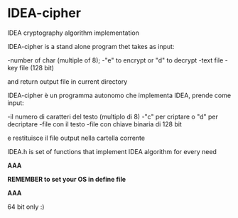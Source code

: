 IDEA-cipher
===========

IDEA cryptography algorithm implementation


IDEA-cipher is a stand alone program thet takes as input:

  -number of char (multiple of 8);
  -"e" to encrypt or "d" to decrypt
  -text file
  -key file (128 bit)

and return output file in current directory



IDEA-cipher è un programma autonomo che implementa IDEA, prende come input:

  -il numero di caratteri del testo (multiplo di 8)
  -"c" per criptare o "d" per decriptare
  -file con il testo
  -file con chiave binaria di 128 bit

e restituisce il file output nella cartella corrente


IDEA.h is set of functions that implement IDEA algorithm for every need

**AAA**

**REMEMBER to set your OS in define file**

**AAA**

64 bit only :)


